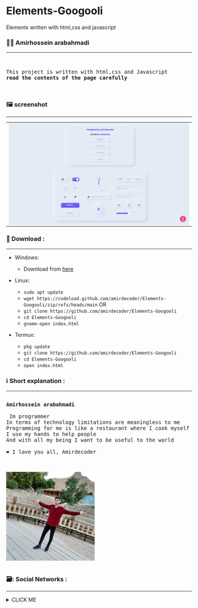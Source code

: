 # Elements-Googooli
Elements written with html,css and javascript

### :person_curly_hair: Amirhossein arabahmadi
 ___
  
<pre>
<p>
This project is written with html,css and Javascript
<b>read the contents of the page carefully</b>
</p>
</pre>
 
 ### :framed_picture: screenshot
 ___
 
<table>
  <tr>
    <td>
     <img align="center" src="https://github.com/amirdecoder/Elements-Googooli/blob/main/Screenshot/ElementGoogooli.png" />
   </td>
  </tr>
</table>
 
 
 ### :envelope_with_arrow: Download :
 ___
* Windows:
  * Download from [here](https://codeload.github.com/amirdecoder/Elements-Googooli/zip/refs/heads/main)

* Linux:
  * `sudo apt update`
  * `wget https://codeload.github.com/amirdecoder/Elements-Googooli/zip/refs/heads/main`
  OR
  * `git clone https://github.com/amirdecoder/Elements-Googooli`
  * `cd Elements-Googooli`
  * `gnome-open index.html`

* Termux:
  * `pkg update`
  * `git clone https://github.com/amirdecoder/Elements-Googooli`
  * `cd Elements-Googooli`
  * `open index.html `

### :information_source: Short explanation :
___

<pre>
<p><strong>Amirhossein arabahmadi</strong>
 
 Im programmer
In terms of technology limitations are meaningless to me
Programming for me is like a restaurant where I cook myself and I enjoy the taste of food
I use my hands to help people
And with all my being I want to be useful to the world

❤️ I love you all, Amirdecoder
</p>
<a href="https://github.com/amirdecoder">
<img title="Amirhossein arabahmadi" align="center" width="240" src="https://github.com/amirdecoder/Site-Kid/blob/main/Screenshot/Picture/IMG_20220622_225219_608.png" alt="Amirhossein arabahmadi" />
</a>
</pre>

 ### 🗃️: Social Networks :
 ___
 
 <details><summary>CLICK ME</summary>
<p>

#### Github :

```ruby
   https://Github.com/amirdecoder
```
 
 #### Instagram :

```ruby
   https://instagram.com/amirdecoder
```
 
 #### Discord :

```ruby
   amir0026a#6625
```

 #### Telegram :

```ruby
   https://t.me/amirdecoder
``` 
 
</p>
</details>
